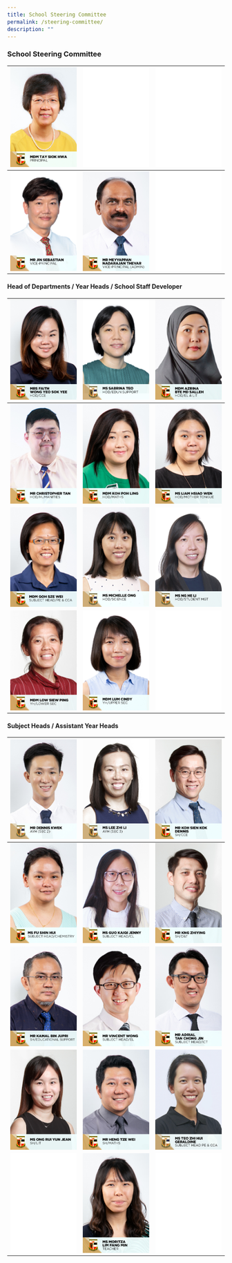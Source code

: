 ```yaml
---
title: School Steering Committee
permalink: /steering-committee/
description: ""
---
```

### School Steering Committee 


|![](/images/School%20Steering%20Committee/Tay%20Siok%20Hwa.jpg)|![](/images/KP_blank.jpg)|![](/images/KP_blank.jpg)|
| -------- | -------- | -------- |
|![](/images/School%20Steering%20Committee/Jin%20Sebastian.jpg)|![](/images/School%20Steering%20Committee/Meyyappan%20Nadarajan%20Thevar.jpg)|![](/images/KP_blank.jpg)|


#### Head of Departments / Year Heads / School Staff Developer

|![](/images/School%20Steering%20Committee/Faith%20Wong%20Yeo%20Sok%20Yee.jpg)|![](/images/School%20Steering%20Committee/Teo%20Wei%20Ping%20Sabrina.jpg)|![](/images/School%20Steering%20Committee/Azrina%20Md%20Salleh.jpg)|
| -------- | -------- | -------- |
|![](/images/School%20Steering%20Committee/Christopher%20Tan%20Swan%20Kiat.jpg)|![](/images/School%20Steering%20Committee/Koh%20Poh%20Ling.jpg)|![](/images/School%20Steering%20Committee/Liam%20Hsiao%20Wen.jpg)|
|![](/images/School%20Steering%20Committee/Goh%20Sze%20Wei.jpg)|![](/images/School%20Steering%20Committee/Michelle%20Ong.jpg)|![](/images/School%20Steering%20Committee/Ng%20He%20Li.jpg)|
|![](/images/School%20Steering%20Committee/Low%20Siew%20Ping.jpg)|![](/images/School%20Steering%20Committee/Lum%20Cindy.jpg)|![](/images/KP_blank.jpg)|

#### Subject Heads / Assistant Year Heads

|![](/images/School%20Steering%20Committee/Kwek%20Cher%20Wei%20Dennis.jpg)|![](/images/School%20Steering%20Committee/Lee%20Zhi%20Li.jpg)|![](/images/School%20Steering%20Committee/Koh%20Sien%20Kok%20Dennis.jpg)|
| -------- | -------- | -------- |
|![](/images/School%20Steering%20Committee/Fu%20Shin%20Hui.jpg)|![](/images/School%20Steering%20Committee/Guo%20Kaiqi%20Jenny.jpg)|![](/images/School%20Steering%20Committee/Kng%20Zhiying.jpg)|
|![](/images/School%20Steering%20Committee/Kamal%20Jupri.jpg)|![](/images/School%20Steering%20Committee/Vincent%20Wong.jpg)|![](/images/School%20Steering%20Committee/Adrial%20Tan%20Chong%20Jin.jpg)|
|![](/images/School%20Steering%20Committee/Ong%20Rui%20Yun%20Jean.jpg)|![](/images/School%20Steering%20Committee/Heng%20Tze%20Wei.jpg)|![](/images/School%20Steering%20Committee/Teo%20Zhi%20Hui%20Geraldine.jpg)|
|![](/images/KP_blank.jpg)|![](/images/School%20Steering%20Committee/Moritza%20Lim%20Fang%20Min.jpg)|![](/images/KP_blank.jpg)|